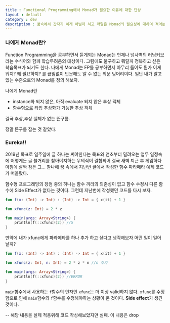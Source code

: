 ```yaml
---
title : Functional Programming에서 Monad가 필요한 이유에 대한 단상
layout : default
category : dev
description : 꿈속에서 갑자기 이게 아닐까 하고 깨달은 Monad의 필요성에 대하여 적어본다.
---
```


### 나에게 Monad란?
Function Programming을 공부하면서 듣게되는 Monad는 언제나 넘사벽의 러닝커브라는 수식어와 함께 학습두려움의 대상이다. 그럼에도 불구하고 뭐랄까 정복하고 싶은 학습목표가 되기도 한다. 나에게 Monad는 FP를 공부하면서 아무리 들어도 뭔가 이게 뭐지? 왜 필요하지? 를 끊임없이 반문해도 알 수 없는 의문 덩어리이다. 일단 내가 알고 있는 수준으로의 Monad를 정의 해보자.

나에게 Monad란 
- instance화 되지 않은, 아직 evaluate 되지 않은 추상 객체
- 함수형으로 타입 추상화가 가능한 추상 객체

결국 추상,추상 실체가 없는 뜬구름.

정말 뜬구름 잡는 것 같았다.

### Eureka!!
2019년 목표로 일주일에 글 하나는 써야한다는 목표와 연초부터 밀려오는 업무 일정속에 어떻게든 글 쓸거리를 찾아야지하는 무의식이 결합되어 결국 새벽 퇴근 후 게임하다 아침에 살짝 잠든 그... 찰나에 꿈 속에서 지난번 글에서 작성한 함수 파라메타 예제 코드가 떠올랐다.

함수형 프로그래밍의 장점 중의 하나는 함수 끼리의 의존성이 없고 함수 수정시 다른 함수에 Side Effect가 없다는 것이다. 그런데 지난번에 작성했던 코드를 다시 보자.

```kotlin
fun f(x: (Int) -> Int) : (Int) -> Int = { x(it) + 1 }

fun xfunc(z: Int) = 2 * z

fun main(args: Array<String>) {
    println(f(::xfunc)(2)) //5
}
```

만약에 내가 xfunc에게 파라메타를 하나 추가 하고 싶다고 생각해보자 어떤 일이 일어날까?

```kotlin
fun f(x: (Int) -> Int) : (Int) -> Int = { x(it) + 1 }

fun xfunc(z: Int, n: Int) = 2 * z * n //n 추가

fun main(args: Array<String>) {
    println(f(::xfunc)(2)) //ERROR
}
```

`main`함수에서 사용하는 `f`함수의 인자인 `xfunc`는 더 이상 valid하지 않다. `xfunc`를 수정함으로 인해 `main`함수와 `f`함수를 수정해야하는 상황이 온 것이다. **Side effect**가 생긴 것이다.

-- 해당 내용을 실제 적용위해 코드 작성해보았지만 실패.
이 내용은 drop